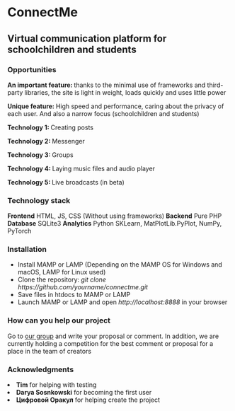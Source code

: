 <h1>ConnectMe</h1>
<h2>Virtual communication platform for schoolchildren and students</h2>
<h3>Opportunities</h3>
<p><strong>An important feature: </strong>thanks to the minimal use of frameworks and third-party libraries, the site is light in weight, loads quickly and uses little power</p>
<p><strong>Unique feature: </strong>High speed and performance, caring about the privacy of each user. And also a narrow focus (schoolchildren and students)</p>
<p><strong>Technology 1: </strong>Creating posts</p>
<p><strong>Technology 2: </strong>Messenger</p>
<p><strong>Technology 3: </strong>Groups</p>
<p><strong>Technology 4: </strong>Laying music files and audio player</p>
<p><strong>Technology 5: </strong>Live broadcasts (in beta)</p>
<h3>Technology stack</h3>
<strong>Frontend</strong> HTML, JS, CSS (Without using frameworks)
<strong>Backend</strong> Pure PHP
<strong>Database</strong> SQLite3
<strong>Analytics</strong> Python SKLearn, MatPlotLib.PyPlot, NumPy, PyTorch
<h3>Installation</h3>
<ul>
  <li>Install MAMP or LAMP (Depending on the MAMP OS for Windows and macOS, LAMP for Linux used)</li>
  <li>Clone the repository: <em>git clone https://github.com/yourname/connectme.git</em></li>
  <li>Save files in htdocs to MAMP or LAMP</li>
  <li>Launch MAMP or LAMP and open <em>http://localhost:8888</em> in your browser</li>
</ul>
<h3>How can you help our project</h3>
<p>Go to <a href = "http://sema1903.ru/group.php?id=1">our group</a> and write your proposal or comment. In addition, we are currently holding a competition for the best comment or proposal for a place in the team of creators</p>
<h3>Acknowledgments</h3>
<li><strong>Tim</strong> for helping with testing</li>
<li><strong>Darya Sosnkowski</strong> for becoming the first user</li>
<li><strong>Цифровой Оракул</strong> for helping create the project</li>
